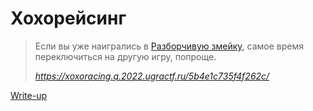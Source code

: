 # Хохорейсинг

> Если вы уже наигрались в [Разборчивую змейку](../snekpeek/), самое время переключиться на другую игру, попроще.
> 
> _https://xoxoracing.q.2022.ugractf.ru/5b4e1c735f4f262c/_

[Write-up](WRITEUP.md)
